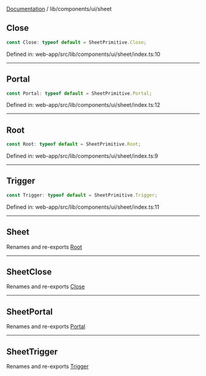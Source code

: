 [Documentation](../../../modules.md) / lib/components/ui/sheet

## Close

```ts
const Close: typeof default = SheetPrimitive.Close;
```

Defined in: web-app/src/lib/components/ui/sheet/index.ts:10

***

## Portal

```ts
const Portal: typeof default = SheetPrimitive.Portal;
```

Defined in: web-app/src/lib/components/ui/sheet/index.ts:12

***

## Root

```ts
const Root: typeof default = SheetPrimitive.Root;
```

Defined in: web-app/src/lib/components/ui/sheet/index.ts:9

***

## Trigger

```ts
const Trigger: typeof default = SheetPrimitive.Trigger;
```

Defined in: web-app/src/lib/components/ui/sheet/index.ts:11

***

## Sheet

Renames and re-exports [Root](#root)

***

## SheetClose

Renames and re-exports [Close](#close)

***

## SheetPortal

Renames and re-exports [Portal](#portal)

***

## SheetTrigger

Renames and re-exports [Trigger](#trigger)
